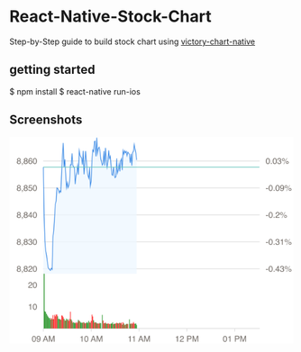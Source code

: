# React-Native-Stock-Chart

Step-by-Step guide to build stock chart using [victory-chart-native](https://github.com/FormidableLabs/victory-chart-native)

## getting started
$ npm install
$ react-native run-ios

## Screenshots
![Rect](./screenshots/stock-chart.png)


